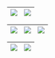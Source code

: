
| ![](http://github-profile-summary-cards.vercel.app/api/cards/profile-details?username=p0dalirius) | ![](https://github-readme-streak-stats.herokuapp.com/?user=p0dalirius&hide_border=true&date_format=M%20j%5B%2C%20Y%5D&background=FFFFFF&stroke=586E75&ring=586E75&fire=586E75&currStreakNum=586E75&sideNums=586E75&currStreakLabel=586E75&sideLabels=586E75&dates=586E75) |
| :-: | :-: |

| ![](http://github-profile-summary-cards.vercel.app/api/cards/stats?username=syzik) | ![](http://github-profile-summary-cards.vercel.app/api/cards/productive-time?username=p0dalirius&utcOffset=8)| ![](http://github-profile-summary-cards.vercel.app/api/cards/repos-per-language?username=p0dalirius&hide=Html) |
| :-: | :-: | :-: |

| ![](https://github-readme-stats.vercel.app/api?username=p0dalirius&show_icons=true&theme=default) | ![](https://github-readme-stats.vercel.app/api/top-langs/?username=p0dalirius&layout=compact&theme=default) |
| :-: | :-: |
